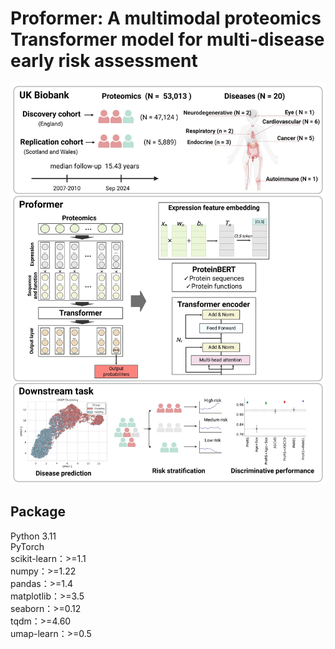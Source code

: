 Proformer: A multimodal proteomics Transformer model for multi-disease early risk assessment  
===

![](https://github.com/Qiu-Shizheng/Proformer/blob/main/Figure%201.jpeg)

## Package
Python 3.11  
PyTorch  
scikit-learn：>=1.1  
numpy：>=1.22  
pandas：>=1.4  
matplotlib：>=3.5  
seaborn：>=0.12  
tqdm：>=4.60  
umap-learn：>=0.5  
